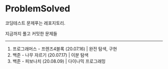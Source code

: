 # ProblemSolved
코딩테스트 문제푸는 레포지토리.  

지금까지 풀고 커밋한 문제들

---

1. 프로그래머스 - 프렌즈4블록 (20.07.16) | 완전 탐색, 구현
2. 백준 - 나무 자르기 (20.07.17) | 이분 탐색
3. 백준 - 피보나치 (20.08.09) | 다이나믹 프로그래밍
